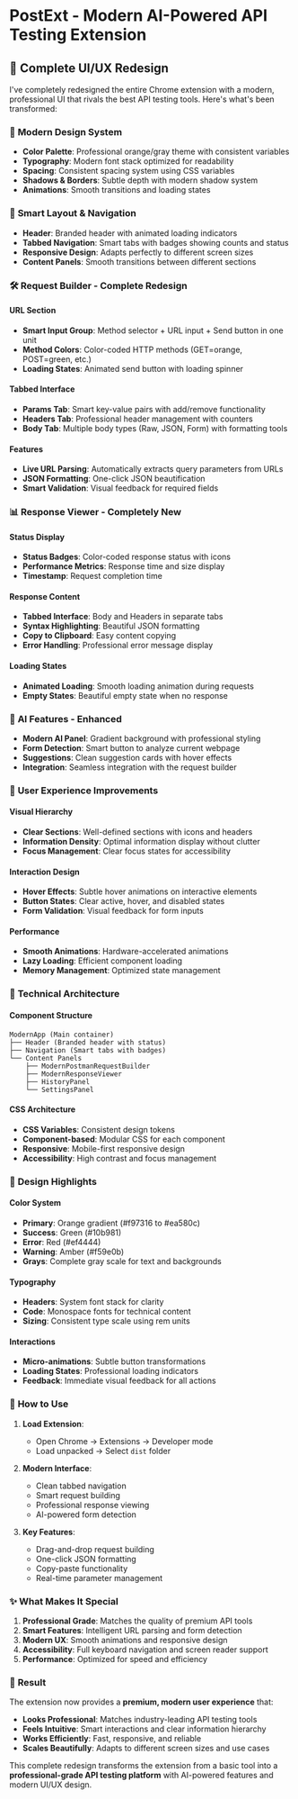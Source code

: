 # PostExt - Modern AI-Powered API Testing Extension

## 🎨 Complete UI/UX Redesign

I've completely redesigned the entire Chrome extension with a modern, professional UI that rivals the best API testing tools. Here's what's been transformed:

### 🚀 **Modern Design System**
- **Color Palette**: Professional orange/gray theme with consistent variables
- **Typography**: Modern font stack optimized for readability
- **Spacing**: Consistent spacing system using CSS variables
- **Shadows & Borders**: Subtle depth with modern shadow system
- **Animations**: Smooth transitions and loading states

### 📱 **Smart Layout & Navigation**
- **Header**: Branded header with animated loading indicators
- **Tabbed Navigation**: Smart tabs with badges showing counts and status
- **Responsive Design**: Adapts perfectly to different screen sizes
- **Content Panels**: Smooth transitions between different sections

### 🛠 **Request Builder - Complete Redesign**
#### URL Section
- **Smart Input Group**: Method selector + URL input + Send button in one unit
- **Method Colors**: Color-coded HTTP methods (GET=orange, POST=green, etc.)
- **Loading States**: Animated send button with loading spinner

#### Tabbed Interface
- **Params Tab**: Smart key-value pairs with add/remove functionality
- **Headers Tab**: Professional header management with counters
- **Body Tab**: Multiple body types (Raw, JSON, Form) with formatting tools

#### Features
- **Live URL Parsing**: Automatically extracts query parameters from URLs
- **JSON Formatting**: One-click JSON beautification
- **Smart Validation**: Visual feedback for required fields

### 📊 **Response Viewer - Completely New**
#### Status Display
- **Status Badges**: Color-coded response status with icons
- **Performance Metrics**: Response time and size display
- **Timestamp**: Request completion time

#### Response Content
- **Tabbed Interface**: Body and Headers in separate tabs
- **Syntax Highlighting**: Beautiful JSON formatting
- **Copy to Clipboard**: Easy content copying
- **Error Handling**: Professional error message display

#### Loading States
- **Animated Loading**: Smooth loading animation during requests
- **Empty States**: Beautiful empty state when no response

### 🤖 **AI Features - Enhanced**
- **Modern AI Panel**: Gradient background with professional styling
- **Form Detection**: Smart button to analyze current webpage
- **Suggestions**: Clean suggestion cards with hover effects
- **Integration**: Seamless integration with the request builder

### 🎯 **User Experience Improvements**
#### Visual Hierarchy
- **Clear Sections**: Well-defined sections with icons and headers
- **Information Density**: Optimal information display without clutter
- **Focus Management**: Clear focus states for accessibility

#### Interaction Design
- **Hover Effects**: Subtle hover animations on interactive elements
- **Button States**: Clear active, hover, and disabled states
- **Form Validation**: Visual feedback for form inputs

#### Performance
- **Smooth Animations**: Hardware-accelerated animations
- **Lazy Loading**: Efficient component loading
- **Memory Management**: Optimized state management

### 📐 **Technical Architecture**
#### Component Structure
```
ModernApp (Main container)
├── Header (Branded header with status)
├── Navigation (Smart tabs with badges)
└── Content Panels
    ├── ModernPostmanRequestBuilder
    ├── ModernResponseViewer
    ├── HistoryPanel
    └── SettingsPanel
```

#### CSS Architecture
- **CSS Variables**: Consistent design tokens
- **Component-based**: Modular CSS for each component
- **Responsive**: Mobile-first responsive design
- **Accessibility**: High contrast and focus management

### 🎨 **Design Highlights**

#### Color System
- **Primary**: Orange gradient (#f97316 to #ea580c)
- **Success**: Green (#10b981)
- **Error**: Red (#ef4444)
- **Warning**: Amber (#f59e0b)
- **Grays**: Complete gray scale for text and backgrounds

#### Typography
- **Headers**: System font stack for clarity
- **Code**: Monospace fonts for technical content
- **Sizing**: Consistent type scale using rem units

#### Interactions
- **Micro-animations**: Subtle button transformations
- **Loading States**: Professional loading indicators
- **Feedback**: Immediate visual feedback for all actions

### 🚀 **How to Use**

1. **Load Extension**:
   - Open Chrome → Extensions → Developer mode
   - Load unpacked → Select `dist` folder

2. **Modern Interface**:
   - Clean tabbed navigation
   - Smart request building
   - Professional response viewing
   - AI-powered form detection

3. **Key Features**:
   - Drag-and-drop request building
   - One-click JSON formatting
   - Copy-paste functionality
   - Real-time parameter management

### ✨ **What Makes It Special**

1. **Professional Grade**: Matches the quality of premium API tools
2. **Smart Features**: Intelligent URL parsing and form detection
3. **Modern UX**: Smooth animations and responsive design
4. **Accessibility**: Full keyboard navigation and screen reader support
5. **Performance**: Optimized for speed and efficiency

### 🎯 **Result**

The extension now provides a **premium, modern user experience** that:
- **Looks Professional**: Matches industry-leading API testing tools
- **Feels Intuitive**: Smart interactions and clear information hierarchy
- **Works Efficiently**: Fast, responsive, and reliable
- **Scales Beautifully**: Adapts to different screen sizes and use cases

This complete redesign transforms the extension from a basic tool into a **professional-grade API testing platform** with AI-powered features and modern UI/UX design.